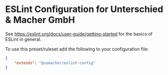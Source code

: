 # ESLint Configuration for Unterschied & Macher GmbH

See https://eslint.org/docs/user-guide/getting-started for the basics of ESLint in general.

To use this preset/ruleset add the following to your configuration file:

```json
{
    "extends": "@uumacher/eslint-config"
}
```